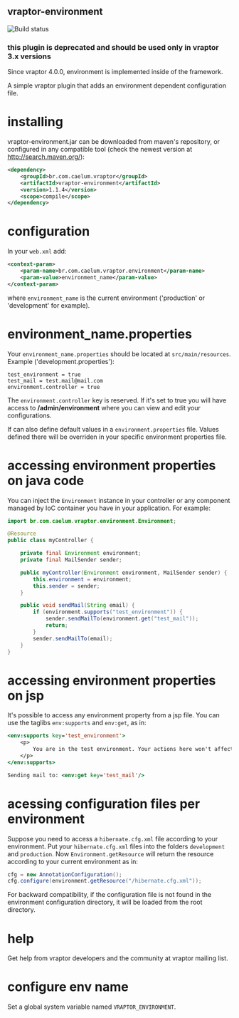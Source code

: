 ## vraptor-environment
![Build status](https://api.travis-ci.org/caelum/vraptor-environment.png)

### this plugin is deprecated and should be used only in vraptor 3.x versions

Since vraptor 4.0.0, environment is implemented inside of the framework.


A simple vraptor plugin that adds an environment dependent configuration file.

# installing

vraptor-environment.jar can be downloaded from maven's repository, or configured in any compatible tool (check the newest version at http://search.maven.org/):

```xml
<dependency>
	<groupId>br.com.caelum.vraptor</groupId>
	<artifactId>vraptor-environment</artifactId>
	<version>1.1.4</version>
	<scope>compile</scope>
</dependency>
```

# configuration

In your `web.xml` add:

```xml
<context-param>
	<param-name>br.com.caelum.vraptor.environment</param-name>
	<param-value>environment_name</param-value>
</context-param>
```

where `environment_name` is the current environment ('production' or 'development' for example).

# environment_name.properties

Your `environment_name.properties` should be located at `src/main/resources`. Example ('development.properties'):

```properties
test_environment = true
test_mail = test.mail@mail.com
environment.controller = true
```

The `environment.controller` key is reserved. If it's set to true you will have access to **/admin/environment** where you can view and edit your configurations.

If can also define default values in a `environment.properties` file. Values defined there will be overriden in your specific environment properties file.

# accessing environment properties on java code

You can inject the `Environment` instance in your controller or any component managed by IoC container you have in your application. For example:

```java
import br.com.caelum.vraptor.environment.Environment;

@Resource
public class myController {

	private final Environment environment;
	private final MailSender sender;

	public myController(Environment environment, MailSender sender) {
		this.environment = environment;
		this.sender = sender;
	}

	public void sendMail(String email) {
		if (environment.supports("test_environment")) {
			sender.sendMailTo(environment.get("test_mail"));
			return;
		}
		sender.sendMailTo(email);
	}
}
```

# accessing environment properties on jsp

It's possible to access any environment property from a jsp file. You can use the taglibs `env:supports` and `env:get`, as in:

```jsp
<env:supports key='test_environment'>
	<p>
		You are in the test environment. Your actions here won't affect the real system.
	</p>
</env:supports>

Sending mail to: <env:get key='test_mail'/>
```

# acessing configuration files per environment

Suppose you need to access a `hibernate.cfg.xml` file according to your environment.
Put your `hibernate.cfg.xml` files into the folders `development` and `production`.
Now `Environment.getResource` will return the resource according to your current environment as in:

```java
cfg = new AnnotationConfiguration();
cfg.configure(environment.getResource("/hibernate.cfg.xml"));
```

For backward compatibility, if the configuration file is not found in the environment configuration directory, it will be loaded from the root directory.

# help

Get help from vraptor developers and the community at vraptor mailing list.


# configure env name

Set a global system variable named `VRAPTOR_ENVIRONMENT`.
